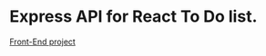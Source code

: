 # Express API for React To Do list.

<a href="https://github.com/BradNichol/todo-app-react">Front-End project</a>
